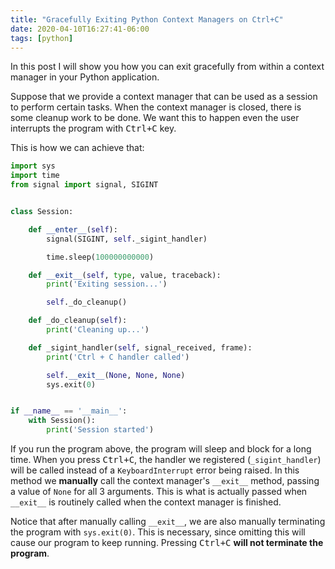 ```yaml
---
title: "Gracefully Exiting Python Context Managers on Ctrl+C"
date: 2020-04-10T16:27:41-06:00
tags: [python]
---
```


In this post I will show you how you can exit gracefully from within a context manager in your Python application.

Suppose that we provide a context manager that can be used as a session to perform certain tasks. When the context manager is closed, there is some cleanup work to be done. We want this to happen even the user interrupts the program with <kbd>Ctrl+C</kbd> key.

This is how we can achieve that:

<!--more-->

```python
import sys
import time
from signal import signal, SIGINT


class Session:

    def __enter__(self):
        signal(SIGINT, self._sigint_handler)

        time.sleep(100000000000)

    def __exit__(self, type, value, traceback):
        print('Exiting session...')

        self._do_cleanup()

    def _do_cleanup(self):
        print('Cleaning up...')

    def _sigint_handler(self, signal_received, frame):
        print('Ctrl + C handler called')

        self.__exit__(None, None, None)
        sys.exit(0)


if __name__ == '__main__':
    with Session():
        print('Session started')
```

If you run the program above, the program will sleep and block for a long time. When you press <kbd>Ctrl+C</kbd>, the handler we registered (`_sigint_handler`) will be called instead of a `KeyboardInterrupt` error being raised. In this method we **manually** call the context manager's `__exit__` method, passing a value of `None` for all 3 arguments. This is what is actually passed when `__exit__` is routinely called when the context manager is finished.

Notice that after manually calling `__exit__`, we are also manually terminating the program with `sys.exit(0)`. This is necessary, since omitting this will cause our program to keep running. Pressing <kbd>Ctrl+C</kbd> **will not terminate the program**.